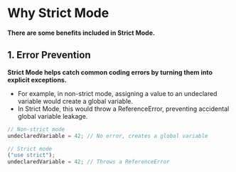 # Why Strict Mode

**There are some benefits included in Strict Mode.**

## 1. Error Prevention

**Strict Mode helps catch common coding errors by turning them into explicit exceptions.**

- For example, in non-strict mode, assigning a value to an undeclared variable would create a global variable.
- In Strict Mode, this would throw a ReferenceError, preventing accidental global variable leakage.

```js
// Non-strict mode
undeclaredVariable = 42; // No error, creates a global variable

// Strict mode
("use strict");
undeclaredVariable = 42; // Throws a ReferenceError
```
